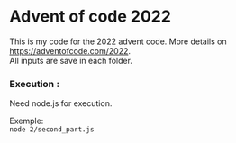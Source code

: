# Advent of code 2022

This is my code for the 2022 advent code.
More details on https://adventofcode.com/2022.  
All inputs are save in each folder.
### Execution :

Need node.js for execution.

Exemple:  
```node 2/second_part.js```
